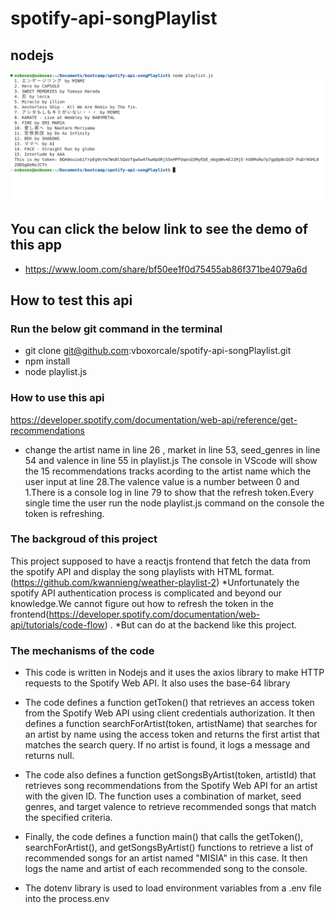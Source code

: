 # spotify-api-songPlaylist
## nodejs

![Alt text](./image/playlist.jpg)

## You can click the below link to see the demo of this app
* https://www.loom.com/share/bf50ee1f0d75455ab86f371be4079a6d

## How to test this api
### Run the below git command in the terminal

- git clone git@github.com:vboxorcale/spotify-api-songPlaylist.git
- npm install
- node playlist.js 

### How to use this api
https://developer.spotify.com/documentation/web-api/reference/get-recommendations
- change the artist name in line 26 , market in line 53, seed_genres in line 54 and valence in line 55 in playlist.js The console in VScode will show the 15 recommendations tracks acording to the artist name which the user input at line 28.The valence value is a number between 0 and 1.There is a console log in line 79 to show that the refresh token.Every single time the user run the node playlist.js command on the console the token is refreshing.

### The backgroud of this project
This project supposed to have a reactjs frontend that fetch the data from the spotify API and display the song playlists with HTML format.(https://github.com/kwannieng/weather-playlist-2) *Unfortunately the spotify API authentication process is complicated and beyond our knowledge.We cannot figure out how to refresh the token in the frontend(https://developer.spotify.com/documentation/web-api/tutorials/code-flow) . *But can do at the backend like this project.


### The mechanisms of the code
- This code is written in Nodejs and it uses the axios library to make HTTP requests to the Spotify Web API. It also uses the base-64 library 
- The code defines a function getToken() that retrieves an access token from the Spotify Web API using client credentials authorization. It then defines a function searchForArtist(token, artistName) that searches for an artist by name using the access token and returns the first artist that matches the search query. If no artist is found, it logs a message and returns null.

- The code also defines a function getSongsByArtist(token, artistId) that retrieves song recommendations from the Spotify Web API for an artist with the given ID. The function uses a combination of market, seed genres, and target valence to retrieve recommended songs that match the specified criteria.

- Finally, the code defines a function main() that calls the getToken(), searchForArtist(), and getSongsByArtist() functions to retrieve a list of recommended songs for an artist named "MISIA" in this case. It then logs the name and artist of each recommended song to the console.

- The dotenv library is used to load environment variables from a .env file into the process.env 
